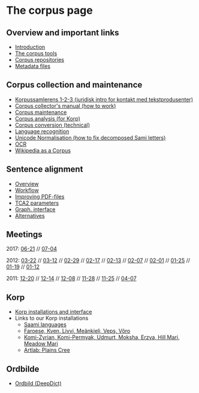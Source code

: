 The corpus page
===============


Overview and important links
----------------------------

-   [Introduction](corpus_intro.html)
-   [The corpus tools](CorpusTools.html)
-   [Corpus repositories](corpus_repositories.html)
-   [Metadata files](corpus_xsl_file.html)

Corpus collection and maintenance
---------------------------------

-   [Korpussamlerens 1-2-3 (juridisk intro for kontakt med
    tekstprodusenter)](../infra/corpus_collectors_howto.html)
-   [Corpus collector's manual (how to work)](corpus_conversion.html)
-   [Corpus maintenance](corpus_maintenance.html)
-   [Corpus analysis (for Korp)](corpus_analysis_for_xserve.html)
-   [Corpus conversion (technical)](corpus_conversion_tech.html)
-   [Language recognition](langrec.html)
-   [Unicode Normalisation (how to fix decomposed Sami
    letters)](UnicodeNormalisation.html)
-   [OCR](../tools/ocr.html)
-   [Wikipedia as a Corpus](WikipediaAsCorpus.html)

Sentence alignment
------------------

-   [Overview](../tools/tca2.html)
-   [Workflow](../tools/Bargovuohki.html)
-   [Improving PDF-files](../ling/corpus_improve_alignment.html)
-   [TCA2 parameters](../tools/TCA2_parameters.html)
-   [Graph. interface](../ling/corpus_analyze.html)
-   [Alternatives](../tools/other_aligners.html)

Meetings
--------

2017: [06-21](../admin/corpus/Meeting_2017-06-21.html) //
[07-04](../admin/corpus/Meeting_2017-07-04.html)

2012: [03-22](../admin/corpus/Meeting_2012-03-22.html) //
[03-12](../admin/corpus/Meeting_2012-03-12.html) //
[02-29](../admin/corpus/Meeting_2012-02-29.html) //
[02-17](../admin/corpus/Meeting_2012-02-17.html) //
[02-13](../admin/corpus/Meeting_2012-02-13.html) //
[02-07](../admin/corpus/Meeting_2012-02-07.html) //
[02-01](../admin/corpus/Meeting_2012-02-01.html) //
[01-25](../admin/corpus/Meeting_2012-01-25.html) //
[01-19](../admin/corpus/Meeting_2012-01-19.html) //
[01-12](../admin/corpus/Meeting_2012-01-12.html)

2011: [12-20](../admin/corpus/Meeting_2011-12-20.html) //
[12-14](../admin/corpus/Meeting_2011-12-14.html) //
[12-08](../admin/corpus/Meeting_2011-12-08.html) //
[11-28](../admin/corpus/Meeting_2011-11-28.html) //
[11-25](../admin/corpus/Meeting_2011-11-25.html) //
[04-07](../admin/corpus/Meeting_2011-04-07.html)

Korp
----

-   [Korp installations and interface](../infra/korp/index.html)
-   Links to our Korp installations
    -   [Saami languages](http://gtweb.uit.no/korp/)
    -   [Faroese, Kven, Livvi, Meänkieli, Veps, Võro](http://gtweb.uit.no/f_korp/)
    -   [Komi-Zyrian, Komi-Permyak, Udmurt, Moksha, Erzya, Hill Mari,
        Meadow Mari](http://gtweb.uit.no/u_korp/)
    -   [Artlab: Plains Cree](http://altlab.ualberta.ca/korp/)

Ordbilde
--------

-   [Ordbild (DeepDict)](Ordbild.html)
